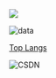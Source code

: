 <img src="https://readme-typing-svg.herokuapp.com/?lines=Welcom%20to%20My%20Page;This%20is%20Feudalman&font=Roboto" />

<!-- <img src="https://visitor-badge.glitch.me/badge?page_id=github.com/Feudalman&right_color=red" /> -->

![data](https://github-readme-stats.vercel.app/api?username=Feudalman&show_icons=true&theme=radical&count_private=true)

[Top Langs](https://github-readme-stats.vercel.app/api/top-langs/?username=Feudalman&layout=compact&theme=tokyonight)

![CSDN](https://stats.justsong.cn/api/csdn?id=qq_51574759&theme=dark)

<!-- ![Ashutosh's github activity graph](https://github-readme-activity-graph.cyclic.app/graph?username=Feudalman&custom_title=My%20Activity&theme=vue) -->
